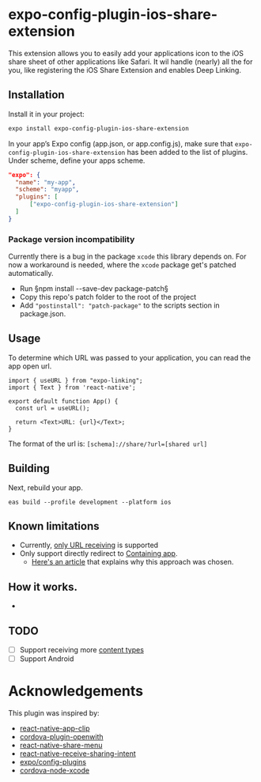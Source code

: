 # expo-config-plugin-ios-share-extension

This extension allows you to easily add your applications icon to the iOS share sheet of other applications like Safari.
It wil handle (nearly) all the for you, like registering the iOS Share Extension and enables Deep Linking.

## Installation

Install it in your project:

```sh
expo install expo-config-plugin-ios-share-extension
```

In your app’s Expo config (app.json, or app.config.js), make sure that `expo-config-plugin-ios-share-extension` has been added to the list of plugins. Under scheme, define your apps scheme.

```app.json
"expo": {
  "name": "my-app",
  "scheme": "myapp",
  "plugins": [
      ["expo-config-plugin-ios-share-extension"]
  ]
}
```

### Package version incompatibility
Currently there is a bug in the package `xcode` this library depends on. For now a workaround is needed, where the `xcode` package get's patched automatically.

- Run §npm install --save-dev package-patch§
- Copy this repo's patch folder to the root of the project
- Add `"postinstall": "patch-package"` to the scripts section in package.json.

## Usage
To determine which URL was passed to your application, you can read the app open url.

```
import { useURL } from "expo-linking";
import { Text } from 'react-native';

export default function App() {
  const url = useURL();

  return <Text>URL: {url}</Text>;
}
```

The format of the url is: `[schema]://share/?url=[shared url]`

## Building

Next, rebuild your app.

```
eas build --profile development --platform ios
```

## Known limitations

- Currently, [only URL receiving](https://github.com/langtube/expo-config-plugin-ios-share-extension/blob/24a68b4e6efbcde4c3485bfec91dad476e0c9933/src/writeShareExtensionFiles.ts#L82) is supported
- Only support directly redirect to [Containing app](https://developer.apple.com/library/archive/documentation/General/Conceptual/ExtensibilityPG/ExtensionOverview.html).
  - [Here's an article](https://medium.com/kraaft-co/how-i-reached-the-limits-of-react-native-by-implementing-an-ios-share-extension-4f312b534f22) that explains why this approach was chosen.

## How it works.

-

## TODO

- [ ] Support receiving more [content types](https://developer.apple.com/library/archive/documentation/General/Reference/InfoPlistKeyReference/Articles/AppExtensionKeys.html#//apple_ref/doc/uid/TP40014212-SW10)
- [ ] Support Android

# Acknowledgements

This plugin was inspired by:

- [react-native-app-clip](https://github.com/bndkt/react-native-app-clip)
- [cordova-plugin-openwith](https://github.com/j3k0/cordova-plugin-openwith)
- [react-native-share-menu](https://github.com/meedan/react-native-share-menu)
- [react-native-receive-sharing-intent](https://github.com/ajith-ab/react-native-receive-sharing-intent)
- [expo/config-plugins](https://github.com/expo/config-plugins)
- [cordova-node-xcode](https://github.com/apache/cordova-node-xcode)
